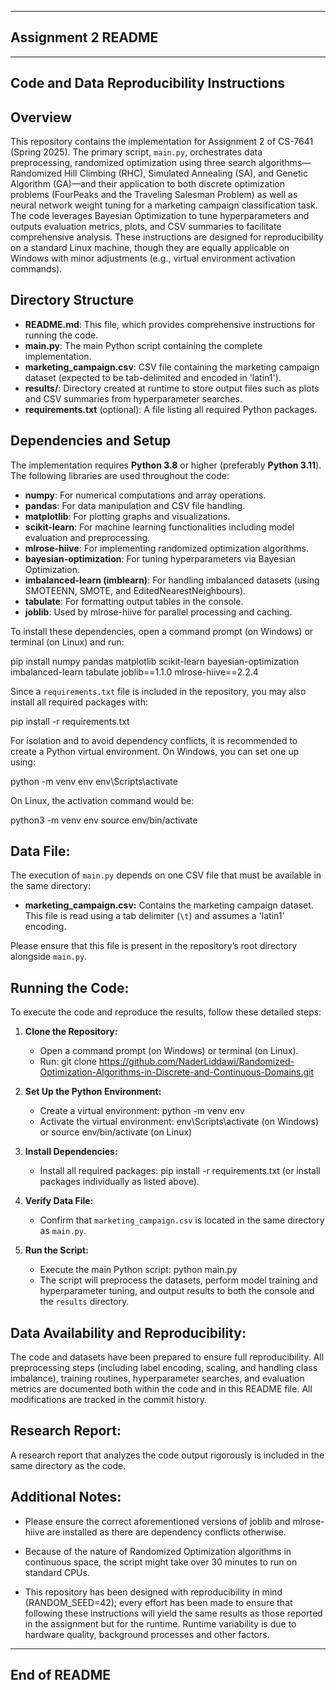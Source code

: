 
-------------------
Assignment 2 README
-------------------


------------------------------------------
Code and Data Reproducibility Instructions
------------------------------------------


## Overview
This repository contains the implementation for Assignment 2 of CS-7641 (Spring 2025). The primary script, `main.py`, orchestrates data preprocessing, randomized optimization using three search algorithms—Randomized Hill Climbing (RHC), Simulated Annealing (SA), and Genetic Algorithm (GA)—and their application to both discrete optimization problems (FourPeaks and the Traveling Salesman Problem) as well as neural network weight tuning for a marketing campaign classification task. The code leverages Bayesian Optimization to tune hyperparameters and outputs evaluation metrics, plots, and CSV summaries to facilitate comprehensive analysis. These instructions are designed for reproducibility on a standard Linux machine, though they are equally applicable on Windows with minor adjustments (e.g., virtual environment activation commands).


## Directory Structure
- **README.md**: This file, which provides comprehensive instructions for running the code.
- **main.py**: The main Python script containing the complete implementation.
- **marketing_campaign.csv**: CSV file containing the marketing campaign dataset (expected to be tab-delimited and encoded in 'latin1').
- **results/**: Directory created at runtime to store output files such as plots and CSV summaries from hyperparameter searches.
- **requirements.txt** (optional): A file listing all required Python packages.


## Dependencies and Setup
The implementation requires **Python 3.8** or higher (preferably **Python 3.11**). The following libraries are used throughout the code:
- **numpy**: For numerical computations and array operations.
- **pandas**: For data manipulation and CSV file handling.
- **matplotlib**: For plotting graphs and visualizations.
- **scikit-learn**: For machine learning functionalities including model evaluation and preprocessing.
- **mlrose-hiive**: For implementing randomized optimization algorithms.
- **bayesian-optimization**: For tuning hyperparameters via Bayesian Optimization.
- **imbalanced-learn (imblearn)**: For handling imbalanced datasets (using SMOTEENN, SMOTE, and EditedNearestNeighbours).
- **tabulate**: For formatting output tables in the console.
- **joblib**: Used by mlrose-hiive for parallel processing and caching.


To install these dependencies, open a command prompt (on Windows) or terminal (on Linux) and run:

pip install numpy pandas matplotlib scikit-learn bayesian-optimization imbalanced-learn tabulate joblib==1.1.0 mlrose-hiive==2.2.4


Since a `requirements.txt` file is included in the repository, you may also install all required packages with:

   pip install -r requirements.txt

For isolation and to avoid dependency conflicts, it is recommended to create a Python virtual environment. On Windows, you can set one up using:

   python -m venv env
   env\Scripts\activate

On Linux, the activation command would be:

   python3 -m venv env
   source env/bin/activate


Data File:
------------
The execution of `main.py` depends on one CSV file that must be available in the same directory:

   - **marketing_campaign.csv:** Contains the marketing campaign dataset. This file is read using a tab delimiter (`\t`) and assumes a 'latin1' encoding.
   
   
Please ensure that this file is present in the repository’s root directory alongside `main.py`.


Running the Code:
---------------------
To execute the code and reproduce the results, follow these detailed steps:

   1. **Clone the Repository:**
      - Open a command prompt (on Windows) or terminal (on Linux).
      - Run:
            git clone https://github.com/NaderLiddawi/Randomized-Optimization-Algorithms-in-Discrete-and-Continuous-Domains.git

   2. **Set Up the Python Environment:**
      - Create a virtual environment:
            python -m venv env
      - Activate the virtual environment:
            env\Scripts\activate   (on Windows)
         or
            source env/bin/activate   (on Linux)

   3. **Install Dependencies:**
      - Install all required packages:
            pip install -r requirements.txt
         (or install packages individually as listed above).

   4. **Verify Data File:**
      - Confirm that `marketing_campaign.csv` is located in the same directory as `main.py`.

   5. **Run the Script:**
      - Execute the main Python script:
            python main.py
      - The script will preprocess the datasets, perform model training and hyperparameter tuning, and output results to both the console and the `results` directory. 




Data Availability and Reproducibility:
-------------------------------------------
The code and datasets have been prepared to ensure full reproducibility. All preprocessing steps (including label encoding, scaling, and handling class imbalance), training routines, hyperparameter searches, and evaluation metrics are documented both within the code and in this README file. All modifications are tracked in the commit history.


Research Report:
---------------------------------------------------
A research report that analyzes the code output rigorously is included in the same directory as the code. 
   

Additional Notes:
--------------------

- Please ensure the correct aforementioned versions of joblib and mlrose-hiive are installed as there are dependency conflicts otherwise.

- Because of the nature of Randomized Optimization algorithms in continuous space, the script might take over 30 minutes to run on standard CPUs.
 
- This repository has been designed with reproducibility in mind (RANDOM_SEED=42); every effort has been made to ensure that following these instructions will yield the same results as those reported in the assignment but for the runtime. Runtime variability is due to hardware quality, background processes and other factors. 


-------------
End of README
-------------
